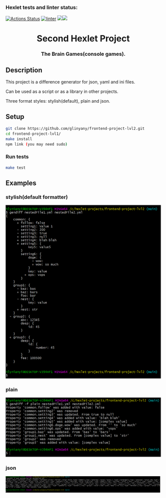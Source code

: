 ### Hexlet tests and linter status:
[![Actions Status](https://github.com/glinyany/frontend-project-lvl2/workflows/hexlet-check/badge.svg)](https://github.com/glinyany/frontend-project-lvl2/actions)
[![linter](https://github.com/glinyany/frontend-project-lvl2/actions/workflows/linter-check.yml/badge.svg)](https://github.com/glinyany/frontend-project-lvl2/actions/workflows/linter-check.yml)
<a href="https://codeclimate.com/github/glinyany/frontend-project-lvl2/test_coverage"><img src="https://api.codeclimate.com/v1/badges/f4dbf79c0df4cb7f8cd7/test_coverage" /></a><a href="https://codeclimate.com/github/glinyany/frontend-project-lvl2/maintainability"><img src="https://api.codeclimate.com/v1/badges/f4dbf79c0df4cb7f8cd7/maintainability" /></a>

<h1 align="center">Second Hexlet Project</h1>
<h3 align="center">The Brain Games(console games).</h3>
<h2>Description</h2>
<p>This project is a difference generator for json, yaml and ini files.</p>
<p>Can be used as a script or as a library in other projects.</p>
<p>Three format styles: stylish(default), plain and json.</p> 

## Setup

```sh
git clone https://github.com/glinyany/frontend-project-lvl2.git
cd frontend-project-lvl1/
make install
npm link (you may need sudo)
```

### Run tests

```sh
make test
```

<h2>Examples</h2>

<h3>stylish(default formatter)</h3>
<img width="572" alt="brain-calc" src="./images/stylish.png">
<h3>plain</h3>
<img width="572" alt="brain-even" src="./images/plain.png">
<h3>json</h3>
<img width="577" alt="brain-gcd" src="./images/json.png">
